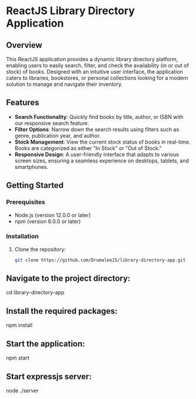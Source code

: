 # ReactJS Library Directory Application

## Overview

This ReactJS application provides a dynamic library directory platform, enabling users to easily search, filter, and check the availability (in or out of stock) of books. Designed with an intuitive user interface, the application caters to libraries, bookstores, or personal collections looking for a modern solution to manage and navigate their inventory.

## Features

- **Search Functionality**: Quickly find books by title, author, or ISBN with our responsive search feature.
- **Filter Options**: Narrow down the search results using filters such as genre, publication year, and author.
- **Stock Management**: View the current stock status of books in real-time. Books are categorized as either "In Stock" or "Out of Stock."
- **Responsive Design**: A user-friendly interface that adapts to various screen sizes, ensuring a seamless experience on desktops, tablets, and smartphones.

## Getting Started

### Prerequisites

- Node.js (version 12.0.0 or later)
- npm (version 6.0.0 or later)

### Installation

1. Clone the repository:
   ```bash
   git clone https://github.com/Drumalee15/library-directory-app.git

## Navigate to the project directory:
   cd library-directory-app

## Install the required packages:
   npm install

## Start the application:
   npm start

## Start expressjs server:
   node ./server